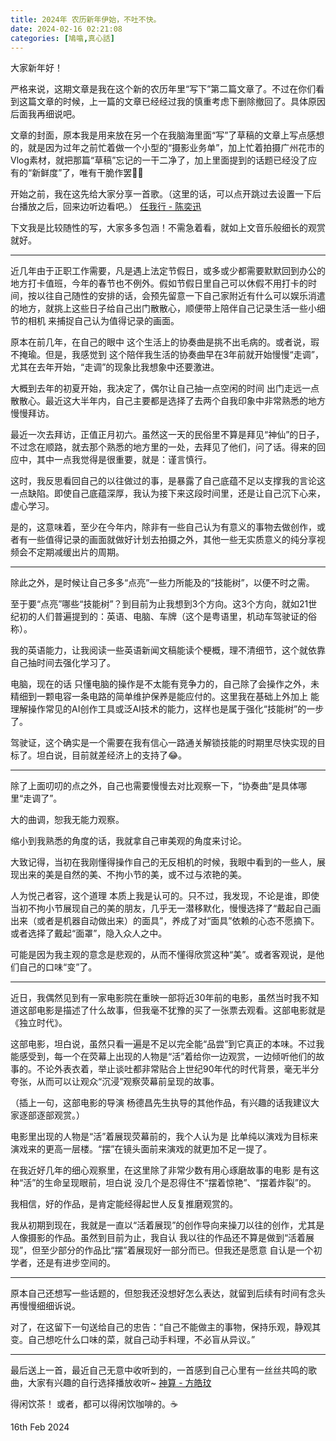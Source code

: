 ```yaml
---
title: 2024年 农历新年伊始，不吐不快。
date: 2024-02-16 02:21:08
categories: [鳩噏,真心話]
---
```


大家新年好！

严格来说，这期文章是我在这个新的农历年里“写下”第二篇文章了。不过在你们看到这篇文章的时候，上一篇的文章已经经过我的慎重考虑下删除撤回了。具体原因后面我再细说吧。

文章的封面，原本我是用来放在另一个在我脑海里面“写”了草稿的文章上写点感想的，就是因为过年之前忙着做一个小型的“摄影业务单”，加上忙着拍摄广州花市的Vlog素材，就把那篇“草稿”忘记的一干二净了，加上里面提到的话题已经没了应有的“新鲜度”了，唯有干脆作罢🤷‍♂️

开始之前，我在这先给大家分享一首歌。（这里的话，可以点开跳过去设置一下后台播放之后，回来边听边看吧。）
[任我行 - 陈奕迅](https://music.youtube.com/watch?v=EuuYI1vc7ak)

下文我是比较随性的写，大家多多包涵！不需急着看，就如上文音乐般细长的观赏就好。

--- 
近几年由于正职工作需要，凡是遇上法定节假日，或多或少都需要默默回到办公的地方打卡值班，今年的春节也不例外。假如节假日里自己可以休假不用打卡的时间，按以往自己随性的安排的话，会预先留意一下自己家附近有什么可以娱乐消遣的地方，就挑上这些日子给自己出门散散心，顺便带上陪伴自己记录生活一些小细节的相机 来捕捉自己认为值得记录的画面。

原本在前几年，在自己的眼中 这个生活上的协奏曲是挑不出毛病的。或者说，瑕不掩瑜。但是，我感觉到 这个陪伴我生活的协奏曲早在3年前就开始慢慢“走调”，尤其在去年开始，“走调”的现象比我想象中还要激进。

大概到去年的初夏开始，我决定了，偶尔让自己抽一点空闲的时间 出门走远一点散散心。最近这大半年内，自己主要都是选择了去两个自我印象中非常熟悉的地方慢慢拜访。

最近一次去拜访，正值正月初六。虽然这一天的民俗里不算是拜见“神仙”的日子，不过念在顺路，就去那个熟悉的地方里的一处，去拜见了他们，问了话。得来的回应中，其中一点我觉得是很重要，就是：谨言慎行。

这时，我反思看回自己的以往做过的事，是暴露了自己底蕴不足以支撑我的言论这一点缺陷。即使自己底蕴深厚，我认为接下来这段时间里，还是让自己沉下心来，虚心学习。

是的，这意味着，至少在今年内，除非有一些自己认为有意义的事物去做创作，或者有一些值得记录的画面就做好计划去拍摄之外，其他一些无实质意义的纯分享视频会不定期减缓出片的周期。

--- 
除此之外，是时候让自己多多“点亮”一些力所能及的“技能树”，以便不时之需。

至于要“点亮”哪些“技能树”？到目前为止我想到3个方向。这3个方向，就如21世纪初的人们普遍提到的：英语、电脑、车牌（这个是粤语里，机动车驾驶证的俗称）。

我的英语能力，让我阅读一些英语新闻文稿能读个梗概，理不清细节，这个就依靠自己抽时间去强化学习了。

电脑，现在的话 只懂电脑的操作是不太能有竞争力的，自己除了会操作之外，未精细到一颗电容一条电路的简单维护保养是能应付的。这里我在基础上外加上 能理解操作常见的AI创作工具或泛AI技术的能力，这样也是属于强化“技能树”的一步了。

驾驶证，这个确实是一个需要在我有信心一路通关解锁技能的时期里尽快实现的目标了。坦白说，目前就差经济上的支持了😂。

--- 
除了上面叨叨的点之外，自己也需要慢慢去对比观察一下，“协奏曲”是具体哪里“走调了”。

大的曲调，恕我无能力观察。

缩小到我熟悉的角度的话，我就拿自己审美观的角度来讨论。

大致记得，当初在我刚懂得操作自己的无反相机的时候，我眼中看到的一些人，展现出来的美是自然的美、不拘小节的美，或不过与浓艳的美。

人为悦己者容，这个道理 本质上我是认可的。只不过，我发现，不论是谁，即使当初不拘小节展现自己的美的朋友，几乎无一潜移默化，慢慢选择了“戴起自己画出来（或者是机器自动做出来）的面具”，养成了对“面具”依赖的心态不愿摘下。或者选择了戴起“面罩”，隐入众人之中。

可能是因为我主观的意念是悲观的，从而不懂得欣赏这种“美”。或者客观说，是他们自己的口味“变”了。

--- 
近日，我偶然见到有一家电影院在重映一部将近30年前的电影，虽然当时我不知道这部电影是描述了什么故事，但我毫不犹豫的买了一张票去观看。这部电影就是《独立时代》。

这部电影，坦白说，虽然只看一遍是不足以完全能“品尝”到它真正的本味。不过我能感受到，每一个在荧幕上出现的人物是“活”着给你一边观赏，一边倾听他们的故事的。不论外表衣着，举止谈吐都非常贴合上世纪90年代的时代背景，毫无半分夸张，从而可以让观众“沉浸”观察荧幕前呈现的故事。

（插上一句，这部电影的导演 杨德昌先生执导的其他作品，有兴趣的话我建议大家逐部逐部观赏。）

电影里出现的人物是“活”着展现荧幕前的，我个人认为是 比单纯以演戏为目标来演戏来的更高一层楼。“摆”在镜头面前来演戏的就更加不足一提了。

在我近好几年的细心观察里，在这里除了非常少数有用心琢磨故事的电影 是有这种“活”的生命呈现眼前，坦白说 没几个是忍得住不“摆着惊艳”、“摆着炸裂”的。

我相信，好的作品，是肯定能经得起世人反复推磨观赏的。

我从初期到现在，我就是一直以“活着展现”的创作导向来操刀以往的创作，尤其是人像摄影的作品。虽然到目前为止，我自认 我以往的作品还不算是做到“活着展现”，但至少部分的作品比“摆”着展现好一部分而已。但我还是愿意 自认是一个初学者，还是有进步空间的。

--- 
原本自己还想写一些话题的，但恕我还没想好怎么表达，就留到后续有时间有念头再慢慢细细诉说。

对了，在这留下一句送给自己的忠告：“自己不能做主的事物，保持乐观，静观其变。自己想吃什么口味的菜，就自己动手料理，不必盲从异议。”


--- 
最后送上一首，最近自己无意中收听到的，一首感到自己心里有一丝丝共鸣的歌曲，大家有兴趣的自行选择播放收听~
[神算 - 方皓玟](https://music.youtube.com/watch?v=EiBQA9FeeeI)

得闲饮茶！
或者，都可以得闲饮咖啡的。☕

16th Feb 2024